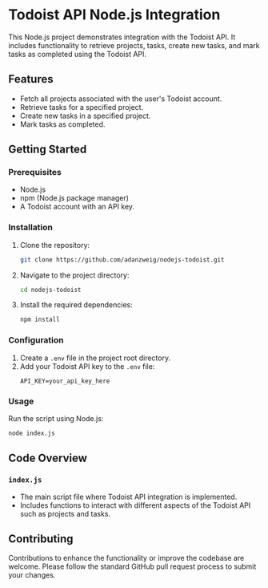 # Todoist API Node.js Integration

This Node.js project demonstrates integration with the Todoist API. It includes functionality to retrieve projects, tasks, create new tasks, and mark tasks as completed using the Todoist API.

## Features

- Fetch all projects associated with the user's Todoist account.
- Retrieve tasks for a specified project.
- Create new tasks in a specified project.
- Mark tasks as completed.

## Getting Started

### Prerequisites

- Node.js
- npm (Node.js package manager)
- A Todoist account with an API key.

### Installation

1. Clone the repository:
   ```bash
   git clone https://github.com/adanzweig/nodejs-todoist.git
   ```
2. Navigate to the project directory:
   ```bash
   cd nodejs-todoist
   ```
3. Install the required dependencies:
   ```bash
   npm install
   ```

### Configuration

1. Create a `.env` file in the project root directory.
2. Add your Todoist API key to the `.env` file:
   ```env
   API_KEY=your_api_key_here
   ```

### Usage

Run the script using Node.js:

```bash
node index.js
```

## Code Overview

### `index.js`

- The main script file where Todoist API integration is implemented.
- Includes functions to interact with different aspects of the Todoist API such as projects and tasks.

## Contributing

Contributions to enhance the functionality or improve the codebase are welcome. Please follow the standard GitHub pull request process to submit your changes.
